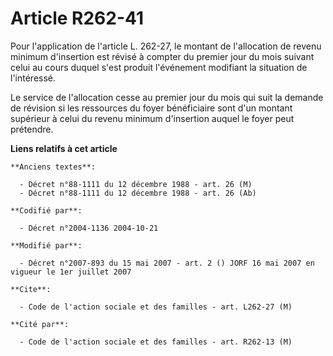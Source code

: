 # Article R262-41

Pour l'application de l'article L. 262-27, le montant de l'allocation de revenu minimum d'insertion est révisé à compter du
premier jour du mois suivant celui au cours duquel s'est produit l'événement modifiant la situation de l'intéressé.

Le service de l'allocation cesse au premier jour du mois qui suit la demande de révision si les ressources du foyer
bénéficiaire sont d'un montant supérieur à celui du revenu minimum d'insertion auquel le foyer peut prétendre.

**Liens relatifs à cet article**

	**Anciens textes**:

	  - Décret n°88-1111 du 12 décembre 1988 - art. 26 (M)
	  - Décret n°88-1111 du 12 décembre 1988 - art. 26 (Ab)

	**Codifié par**:

	  - Décret n°2004-1136 2004-10-21

	**Modifié par**:

	  - Décret n°2007-893 du 15 mai 2007 - art. 2 () JORF 16 mai 2007 en vigueur le 1er juillet 2007

	**Cite**:

	  - Code de l'action sociale et des familles - art. L262-27 (M)

	**Cité par**:

	  - Code de l'action sociale et des familles - art. R262-13 (M)
